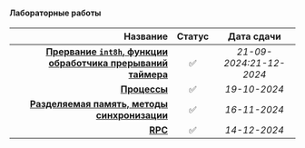 #### Лабораторные работы

| **Название** | **Статус** | **Дата сдачи** |
|-:|:-:|:-:|
| [**Прервание `int8h`, функции обработчика прерываний таймера**](https://github.com/unaun0/bmstu-os/tree/main/semester-01/lab/lab-interrupt) |✅|_21-09-2024:21-12-2024_|
| [**Процессы**](https://github.com/unaun0/bmstu-os/tree/main/semester-01/lab/lab-processes)|✅|_19-10-2024_|
| [**Разделяемая память, методы синхронизации**](https://github.com/unaun0/bmstu-os/tree/main/semester-01/lab/lab-shmemory)|✅|_16-11-2024_|
| [**RPC**](https://github.com/unaun0/bmstu-os/tree/main/semester-01/lab/lab-rpc)|✅|_14-12-2024_|
